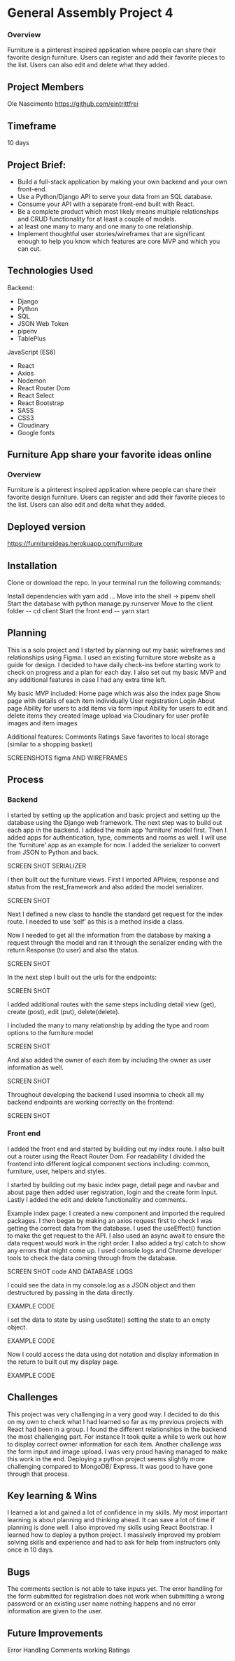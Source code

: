 # General Assembly Project 4

### Overview
Furniture is a pinterest inspired application where people can share their favorite design furniture. Users can register and add their favorite pieces to the list. Users can also edit and delete what they added.  

## Project Members
Ole Nascimento https://github.com/eintrittfrei

## Timeframe
10 days

## Project Brief:  
* Build a full-stack application by making your own backend and your own front-end.
* Use a Python/Django API to serve your data from an SQL database.
* Consume your API with a separate front-end built with React.
* Be a complete product which most likely means multiple relationships and CRUD functionality for at least a couple of models.
* at least one many to many and one many to one relationship.
* Implement thoughtful user stories/wireframes that are significant enough to help you know which features are core MVP and which you can cut.

## Technologies Used

Backend:
* Django
* Python
* SQL
* JSON Web Token
* pipenv
* TablePlus

JavaScript (ES6)
* React 
* Axios 
* Nodemon 
* React Router Dom
* React Select
* React Bootstrap
* SASS
* CSS3
* Cloudinary
* Google fonts


## Furniture App share your favorite ideas online
### Overview
Furniture is a pinterest inspired application where people can share their favorite design furniture. Users can register and add their favorite pieces to the list. Users can also edit and delta what they added.  

## Deployed version
https://furnitureideas.herokuapp.com/furniture

## Installation
Clone or download the repo. In your terminal run the following commands: 

Install dependencies with yarn add … 
Move into the shell -> pipenv shell
Start the database with python manage.py runserver
Move to the client folder -- cd client 
Start the front end -- yarn start 

## Planning
This is a solo project and I started by planning out my basic wireframes and relationships using Figma. I used an existing furniture store website as a guide for design. I decided to have daily check-ins before starting work to check on progress and a plan for each day. I also set out my basic MVP and any additional features in case I had any extra time left.

My basic MVP included: 
Home page which was also the index page 
Show page with details of each item individually 
User registration
Login 
About page
Ability for users to add items via form input 
Ability for users to edit and delete items they created
Image upload via Cloudinary for user profile images and item images

Additional features: 
Comments 
Ratings 
Save favorites to local storage (similar to a shopping basket)

SCREENSHOTS figma AND WIREFRAMES 

## Process

### Backend
I started by setting up the application and basic project and setting up the database using the Django web framework. The next step was to build out each app in the backend. I added the main app ‘furniture’ model first. Then I added apps for authentication, type, comments and rooms as well. I will use the ‘furniture’ app as an example for now. I added the serializer to convert from JSON to Python and back. 

SCREEN SHOT SERIALIZER 

I then built out the furniture views. First I imported APIview, response and status from the rest_framework and also added the model serializer. 

SCREEN SHOT

Next I defined a new class to handle the standard get request for the index route. I needed to use ‘self’ as this is a method inside a class. 

Now I needed to get all the information from the database by making a request through the model and ran it through the serializer ending with the return Response (to user) and also the status. 

SCREEN SHOT 

In the next step I built out the urls for the endpoints: 

SCREEN SHOT 

I added additional routes with the same steps including detail view (get), create (post), edit (put), delete(delete). 

I included the many to many relationship by adding the type and room options to the furniture model

SCREEN SHOT 

And also added the owner of each item by including the owner as user information as well. 

SCREEN SHOT 

Throughout developing the backend I used insomnia to check all my backend endpoints are working correctly on the frontend: 

SCREEN SHOT 

### Front end 

I added the front end and started by building out my index route. I also built out a router using the React Router Dom. For readability I divided the frontend into different logical component sections including: common, furniture, user, helpers and styles.

I started by building out my basic index page, detail page and navbar and about page then added user registration, login and the create form input. Lastly I added the edit and delete functionality and comments.  

Example index page: 
I created a new component and imported the required packages. 
I then began by making an axios request first to check I was getting the correct data from the database. I used the useEffect() function to make the get request to the API. I also used an async await to ensure the data request would work in the right order. I also added a try/ catch to show any errors that might come up. I used console.logs and Chrome developer tools to check the data coming through from the database.    

SCREEN SHOT code AND DATABASE LOGS 

I could see the data in my console.log as a JSON object and then destructured by passing in the data directly. 

EXAMPLE CODE 

I set the data to state by using useState() setting the state to an empty object. 

EXAMPLE CODE 

Now I could access the data using dot notation and display information in the return to built out my display page. 

EXAMPLE CODE 


## Challenges
This project was very challenging in a very good way. I decided to do this on my own to check what I had learned so far as my previous projects with React had been in a group. I found the different relationships in the backend the most challenging part. For instance It took quite a while to work out how to display correct owner information for each item. 
Another challenge was the form input and image upload. I was very proud having managed to make this work in the end. 
Deploying a python project seems slightly more challenging compared to MongoDB/ Express. It was good to have gone through that process. 

## Key learning & Wins 
I learned a lot and gained a lot of confidence in my skills.
My most important learning is about planning and thinking ahead. It can save a lot of time if planning is done well. 
I also improved my skills using React Bootstrap. 
I learned how to deploy a python project.
I massively improved my problem solving skills and experience and had to ask for help from instructors only once in 10 days. 

## Bugs
The comments section is not able to take inputs yet.
The error handling for the form submitted for registration does not work when submitting a wrong password or an existing user name nothing happens and no error information are given to the user. 

## Future Improvements 

Error Handling 
Comments working 
Ratings 


